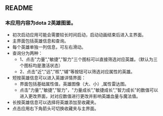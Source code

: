 ## README
### 本应用内容为dota 2英雄图鉴。
 + 初次启动应用可能会需要较长时间启动，启动动画结束后进入主界面。
 + 主界面包括英雄信息和查询。
 + 每个英雄单独一列信息，可左右滑动。
 + 查询分为两种：
     - 1、点击"力量","敏捷","智力"三个图标可以直接筛选对应英雄。（默认为三个图标均是激活状态）
     - 2、点击"近","远","核","辅"等按钮可以筛选对应属性的英雄。
 + 短按英雄信息可以进入英雄详情界面：
     - 界面包括基础属性值，英雄图像（大、小）,属性雷达图。
     - 点击"力量","敏捷","智力"，"力量成长","敏捷成长","智力成长"的数值可以进入更改界面，对对应数值进行更改并影响英雄血量与魔法值。
 + 长按英雄信息可以选择将英雄添加至收藏夹。
 + 点击应用右下角箭头可切换收藏夹与主界面。